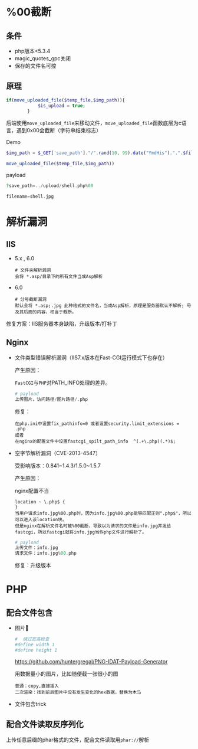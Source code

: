 # %00截断

## 条件

- php版本<5.3.4
- magic_quotes_gpc关闭
- 保存的文件名可控

## 原理

```php
if(move_uploaded_file($temp_file,$img_path)){
            $is_upload = true;
        } 
```

后端使用`move_uploaded_file`来移动文件，`move_uploaded_file`函数底层为c语言，遇到0x00会截断（字符串结束标志）

Demo

```php
$img_path = $_GET['save_path']."/".rand(10, 99).date("YmdHis").".".$file_ext;

move_uploaded_file($temp_file,$img_path))
```

payload

```php
?save_path=../upload/shell.php%00

filename=shell.jpg
```




# 解析漏洞

## IIS

- 5.x  , 6.0

  ```mysql
  # 文件夹解析漏洞
  会将 *.asp/目录下的所有文件当成Asp解析
  ```

- 6.0

  ```mysql
  # 分号截断漏洞
  默认会将 *.asp;.jpg 此种格式的文件名，当成Asp解析，原理是服务器默认不解析; 号及其后面的内容，相当于截断。
  ```

修复方案：IIS服务器本身缺陷，升级版本/打补丁

## Nginx

- 文件类型错误解析漏洞（IIS7.x版本在Fast-CGI运行模式下也存在）

  产生原因：

  `FastCGI`与`PHP`对PATH_INFO处理的差异。 

  ```php
  # payload
  上传图片，访问路径/图片路径/.php
  ```

  修复：

  ```
  在php.ini中设置fix_pathinfo=0 或者设置security.limit_extensions = .php
  或者
  在nginx的配置文件中设置fastcgi_spilt_path_info  ^(.+\.php)(.*)$;
  ```

- 空字节解析漏洞（CVE-2013-4547）

  受影响版本：0.841~1.4.3/1.5.0~1.5.7

  产生原因：

  nginx配置不当

  ```nginx
  location ~ \.php$ {
  }
  当用户请求info.jpg%00.php时，因为info.jpg%00.php能够匹配正则".php$"，所以可以进入该location块。
  但是nginx在解析文件名时被%00截断，导致以为请求的文件是info.jpg并发给fastcgi，所以fastcgi就将info.jpg当作php文件进行解析了。
  ```

  ```php
  # payload
  上传文件：info.jpg
  请求文件：info.jpg%00.php
  ```

  修复：升级版本

  

# PHP

## 配合文件包含

- 图片🐎

  ```php
  #  绕过宽高检查
  #define width 1
  #define height 1
  ```

  https://github.com/huntergregal/PNG-IDAT-Payload-Generator

  用数据量小的图片，比如随便截一张很小的图

  ```
  普通：copy,直接插入
  二次渲染：找到前后图片中没有发生变化的hex数据，替换为木马
  ```

- 文件包含trick



## 配合文件读取反序列化

上传任意后缀的phar格式的文件，配合文件读取用`phar://`解析
